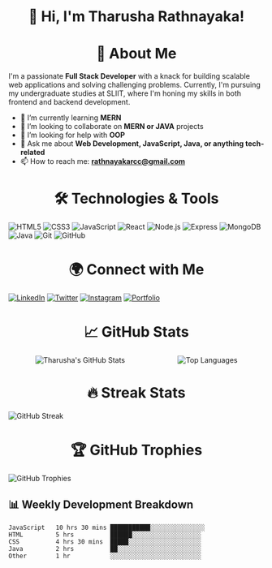 <div align="center">
  <h1>👋 Hi, I'm Tharusha Rathnayaka!</h1>
</div>

<div align="center">
  <h1>🚀 About Me</h1>
</div>
 

I'm a passionate **Full Stack Developer** with a knack for building scalable web applications and solving challenging problems. Currently, I'm pursuing my undergraduate studies at SLIIT, where I'm honing my skills in both frontend and backend development.

- 🌱 I’m currently learning **MERN**
- 👯 I’m looking to collaborate on **MERN or JAVA** projects
- 🤔 I’m looking for help with **OOP**
- 💬 Ask me about **Web Development, JavaScript, Java, or anything tech-related**
- 📫 How to reach me: **[rathnayakarcc@gmail.com](mailto:rathnayakarcc@gmail.com)**

<div align="center">
  <h1>🛠️ Technologies & Tools</h1>
</div>


![HTML5](https://img.shields.io/badge/-HTML5-E34F26?style=flat-square&logo=html5&logoColor=white)
![CSS3](https://img.shields.io/badge/-CSS3-1572B6?style=flat-square&logo=css3)
![JavaScript](https://img.shields.io/badge/-JavaScript-F7DF1E?style=flat-square&logo=javascript&logoColor=black)
![React](https://img.shields.io/badge/-React-61DAFB?style=flat-square&logo=react&logoColor=black)
![Node.js](https://img.shields.io/badge/-Node.js-339933?style=flat-square&logo=node.js&logoColor=white)
![Express](https://img.shields.io/badge/-Express-000000?style=flat-square&logo=express&logoColor=white)
![MongoDB](https://img.shields.io/badge/-MongoDB-47A248?style=flat-square&logo=mongodb&logoColor=white)
![Java](https://img.shields.io/badge/-Java-007396?style=flat-square&logo=java&logoColor=white)
![Git](https://img.shields.io/badge/-Git-F05032?style=flat-square&logo=git&logoColor=white)
![GitHub](https://img.shields.io/badge/-GitHub-181717?style=flat-square&logo=github)

<div align="center">
  <h1>🌍 Connect with Me</h1>
</div


[![LinkedIn](https://img.shields.io/badge/-LinkedIn-0A66C2?style=flat-square&logo=LinkedIn&logoColor=white)](https://www.linkedin.com/in/tharusha-rathnayaka-b46119285/)
[![Twitter](https://img.shields.io/badge/-Twitter-1DA1F2?style=flat-square&logo=twitter&logoColor=white)](https://twitter.com/your-twitter)
[![Instagram](https://img.shields.io/badge/-Instagram-E4405F?style=flat-square&logo=instagram&logoColor=white)](https://instagram.com/your-instagram)
[![Portfolio](https://img.shields.io/badge/-Portfolio-000000?style=flat-square&logo=react&logoColor=white)](https://your-portfolio-url.com)
<div align="center"><h1> 📈 GitHub Stats</h1></div>


<div align="center">
  <img src="https://github-readme-stats.vercel.app/api?username=CodeMaestro2001&show_icons=true&theme=radical" alt="Tharusha's GitHub Stats" style="margin-right: 100px;" />
  <img src="https://github-readme-stats.vercel.app/api/top-langs/?username=CodeMaestro2001&layout=compact&theme=radical" alt="Top Languages" />
</div>
<div align="center"><h1>🔥 Streak Stats</h1></div>


![GitHub Streak](https://github-readme-streak-stats.herokuapp.com/?user=CodeMaestro2001&theme=radical)
<div align="center"><h1>🏆 GitHub Trophies</h1></div>


![GitHub Trophies](https://github-profile-trophy.vercel.app/?username=CodeMaestro2001&theme=radical&no-frame=true&margin-w=10)

## 📊 Weekly Development Breakdown

<!--START_SECTION:waka-->
```text
JavaScript   10 hrs 30 mins ███████████░░░░░░░░░░░░░░░
HTML         5 hrs          ██████░░░░░░░░░░░░░░░░░░░
CSS          4 hrs 30 mins  █████░░░░░░░░░░░░░░░░░░░░
Java         2 hrs          ██░░░░░░░░░░░░░░░░░░░░░░░
Other        1 hr           ░░░░░░░░░░░░░░░░░░░░░░░░░

